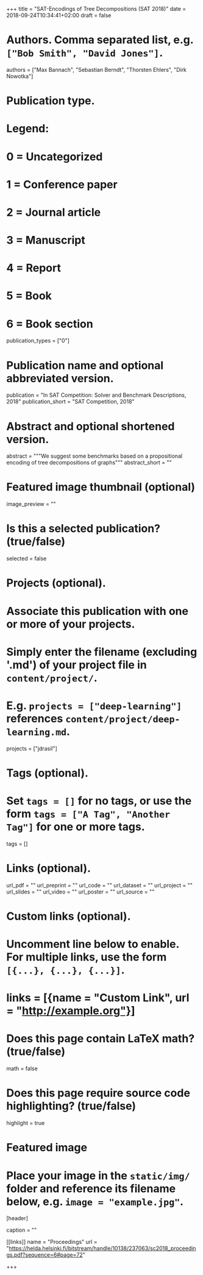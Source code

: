 +++
title = "SAT-Encodings of Tree Decompositions (SAT 2018)"
date = 2018-09-24T10:34:41+02:00
draft = false

# Authors. Comma separated list, e.g. `["Bob Smith", "David Jones"]`.
authors = ["Max Bannach", "Sebastian Berndt", "Thorsten Ehlers", "Dirk Nowotka"]

# Publication type.
# Legend:
# 0 = Uncategorized
# 1 = Conference paper
# 2 = Journal article
# 3 = Manuscript
# 4 = Report
# 5 = Book
# 6 = Book section
publication_types = ["0"]

# Publication name and optional abbreviated version.
publication = "In SAT Competition: Solver and Benchmark Descriptions, 2018"
publication_short = "SAT Competition, 2018"

# Abstract and optional shortened version.
abstract = """We suggest some benchmarks based on a propositional
encoding of tree decompositions of graphs"""
abstract_short = ""

# Featured image thumbnail (optional)
image_preview = ""

# Is this a selected publication? (true/false)
selected = false

# Projects (optional).
#   Associate this publication with one or more of your projects.
#   Simply enter the filename (excluding '.md') of your project file in `content/project/`.
#   E.g. `projects = ["deep-learning"]` references `content/project/deep-learning.md`.
projects = ["jdrasil"]

# Tags (optional).
#   Set `tags = []` for no tags, or use the form `tags = ["A Tag", "Another Tag"]` for one or more tags.
tags = []

# Links (optional).
url_pdf = ""
url_preprint = ""
url_code = ""
url_dataset = ""
url_project = ""
url_slides = ""
url_video = ""
url_poster = ""
url_source = ""

# Custom links (optional).
#   Uncomment line below to enable. For multiple links, use the form `[{...}, {...}, {...}]`.
# links = [{name = "Custom Link", url = "http://example.org"}]

# Does this page contain LaTeX math? (true/false)
math = false

# Does this page require source code highlighting? (true/false)
highlight = true

# Featured image
# Place your image in the `static/img/` folder and reference its filename below, e.g. `image = "example.jpg"`.
[header]

caption = ""

[[links]]
    name = "Proceedings"
    url = "https://helda.helsinki.fi/bitstream/handle/10138/237063/sc2018_proceedings.pdf?sequence=6#page=72"

+++
